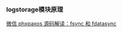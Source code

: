 
### logstorage模块原理
 [微信 phxpaxos 源码解读：fsync 和 fdatasync](http://blog.fnil.net/blog/60348d92fdb346d044a1402408ebd4c8/ )  

